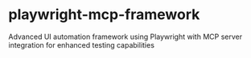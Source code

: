 # playwright-mcp-framework
Advanced UI automation framework using Playwright with MCP server integration for enhanced testing capabilities
